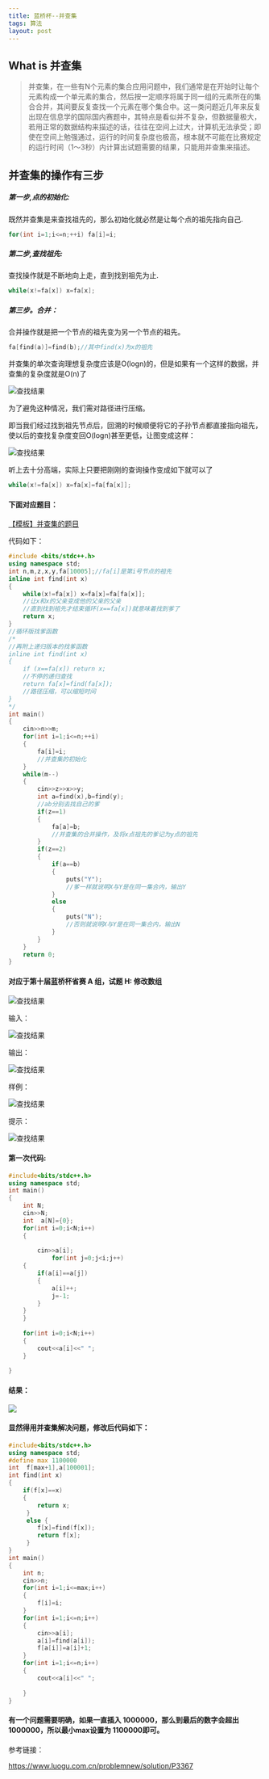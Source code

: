 ```yaml
---
title: 蓝桥杯--并查集
tags: 算法
layout: post
---
```

## What is 并查集
> 并查集，在一些有N个元素的集合应用问题中，我们通常是在开始时让每个元素构成一个单元素的集合，然后按一定顺序将属于同一组的元素所在的集合合并，其间要反复查找一个元素在哪个集合中。这一类问题近几年来反复出现在信息学的国际国内赛题中，其特点是看似并不复杂，但数据量极大，若用正常的数据结构来描述的话，往往在空间上过大，计算机无法承受；即使在空间上勉强通过，运行的时间复杂度也极高，根本就不可能在比赛规定的运行时间（1～3秒）内计算出试题需要的结果，只能用并查集来描述。

## 并查集的操作有三步
##### 第一步,点的初始化:

既然并查集是来查找祖先的，那么初始化就必然是让每个点的祖先指向自己.

```cpp
for(int i=1;i<=n;++i) fa[i]=i;
```
##### 第二步,查找祖先:

查找操作就是不断地向上走，直到找到祖先为止.

```cpp
while(x!=fa[x]) x=fa[x];
```
##### 第三步。合并：

合并操作就是把一个节点的祖先变为另一个节点的祖先。

```cpp
fa[find(a)]=find(b);//其中find(x)为x的祖先
```

并查集的单次查询理想复杂度应该是O(logn)的，但是如果有一个这样的数据，并查集的复杂度就是O(n)了

![查找结果](https://gitee.com/adorabledevil/picture-storage/raw/master/3812b31bb051f819c8c68198dcb44aed2f73e705.png)

为了避免这种情况，我们需对路径进行压缩。

即当我们经过找到祖先节点后，回溯的时候顺便将它的子孙节点都直接指向祖先，使以后的查找复杂度变回O(logn)甚至更低，让图变成这样： 

![查找结果](https://gitee.com/adorabledevil/picture-storage/raw/master/u=1884200678,1820405564&fm=11&gp=0_%E5%89%AF%E6%9C%AC.jpg)

听上去十分高端，实际上只要把刚刚的查询操作变成如下就可以了
```cpp
while(x!=fa[x]) x=fa[x]=fa[fa[x]];
```

#### 下面对应题目：

[【模板】并查集的题目](https://www.luogu.com.cn/problem/P3367)

代码如下：

```cpp
#include <bits/stdc++.h>
using namespace std;
int n,m,z,x,y,fa[10005];//fa[i]是第i号节点的祖先
inline int find(int x)
{
    while(x!=fa[x]) x=fa[x]=fa[fa[x]];
    //让x和x的父亲变成他的父亲的父亲
    //直到找到祖先才结束循环(x==fa[x])就意味着找到爹了
    return x;
}
//循环版找爹函数
/*
//再附上递归版本的找爹函数
inline int find(int x) 
{
    if (x==fa[x]) return x;
    //不停的递归查找
    return fa[x]=find(fa[x]);
    //路径压缩，可以缩短时间
}
*/
int main()
{
    cin>>n>>m;
    for(int i=1;i<=n;++i) 
    {
        fa[i]=i;
        //并查集的初始化
    }
    while(m--)
    {
        cin>>z>>x>>y;
        int a=find(x),b=find(y);
        //ab分别去找自己的爹
        if(z==1)
        {
            fa[a]=b;
            //并查集的合并操作，及将x点祖先的爹记为y点的祖先
        }
        if(z==2)
        {
            if(a==b) 
            {
                puts("Y");
                //爹一样就说明X与Y是在同一集合内，输出Y
            }
            else 
            {
                puts("N");
                //否则就说明X与Y是在同一集合内，输出N
            }
        } 
    }
    return 0;
}
```

#### 对应于第十届蓝桥杯省赛 A 组，试题 H: 修改数组
![查找结果](http://oj.hzjingma.com/uploads/20200127/15801054255822.png)

输入：

![查找结果](http://oj.hzjingma.com/uploads/20200127/15801054456660.png)

输出：

![查找结果](http://oj.hzjingma.com/uploads/20200127/15801054544334.png)

样例：

![查找结果](https://img-blog.csdnimg.cn/20200320235529948.PNG?x-oss-process=image/watermark,type_ZmFuZ3poZW5naGVpdGk,shadow_10,text_aHR0cHM6Ly9ibG9nLmNzZG4ubmV0L0Fkb3JhYmxlRGV2aWw=,size_16,color_FFFFFF,t_70)

提示：

![查找结果](https://img-blog.csdnimg.cn/2020032023564269.PNG)

#### 第一次代码:

```cpp
#include<bits/stdc++.h>
using namespace std;
int main()
{
	int N;
	cin>>N;
	int  a[N]={0};
	for(int i=0;i<N;i++)
	{
		
		cin>>a[i];
			for(int j=0;j<i;j++)
	{
		if(a[i]==a[j])
		{
			a[i]++;
			j=-1;
		}
	}
	}
	
	for(int i=0;i<N;i++)
	{
		cout<<a[i]<<" ";
	}
	
} 
```

####  结果：
![](https://img-blog.csdnimg.cn/20200321000431358.PNG?x-oss-process=image/watermark,type_ZmFuZ3poZW5naGVpdGk,shadow_10,text_aHR0cHM6Ly9ibG9nLmNzZG4ubmV0L0Fkb3JhYmxlRGV2aWw=,size_16,color_FFFFFF,t_70)

#### 显然得用并查集解决问题，修改后代码如下：
```cpp
#include<bits/stdc++.h> 
using namespace std;
#define max 1100000
int  f[max+1],a[100001];
int find(int x)
{
	if(f[x]==x)
	{
		return x;
	 } 
	 else {
	 	f[x]=find(f[x]);
	 	return f[x]; 
	 }
} 
int main()
{
	int n;
	cin>>n;
	for(int i=1;i<=max;i++)
	{
		f[i]=i;
	}
	for(int i=1;i<=n;i++)
	{
		cin>>a[i];
		a[i]=find(a[i]);
		f[a[i]]=a[i]+1;
	}
	for(int i=1;i<=n;i++)
	{
		cout<<a[i]<<" ";
		
	}
}

```
#### 有一个问题需要明确，如果一直插入 1000000，那么到最后的数字会超出 1000000，所以最小max设置为 1100000即可。




参考链接：


https://www.luogu.com.cn/problemnew/solution/P3367